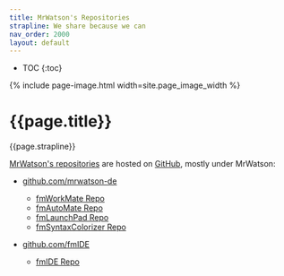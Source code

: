 ```yaml
---
title: MrWatson's Repositories
strapline: We share because we can
nav_order: 2000
layout: default
---
```

- TOC
{:toc}

{% include page-image.html width=site.page_image_width %}

# {{page.title}}

{{page.strapline}}

[MrWatson's repositories](https://github.com/mrwatson-de?tab=repositories&q=&type=source&language=&sort=stargazers) are hosted on [GitHub], mostly under MrWatson:

- [github.com/mrwatson-de]
  - [fmWorkMate Repo]
  - [fmAutoMate Repo]
  - [fmLaunchPad Repo]
  - [fmSyntaxColorizer Repo]
- [github.com/fmIDE]
  - [fmIDE Repo]
  
  [GitHub]:https://www.github.com
  [github.com/mrwatson-de]:https://www.github.com/mrwatson-de
  [github.com/fmIDE]:https://www.github.com/fmIDE
  [fmAutoMate Repo]:https://github.com/mrwatson-de/fmAutoMate
  [fmLaunchPad Repo]:https://github.com/mrwatson-de/fmLaunchPad
  [fmWorkMate Repo]:https://github.com/mrwatson-de/fmWorkMate
  [fmSyntaxColorizer Repo]:https://github.com/mrwatson-de/fmSyntaxColorizer
  [fmIDE Repo]:https://www.github.com/fmIDE/fmIDE
